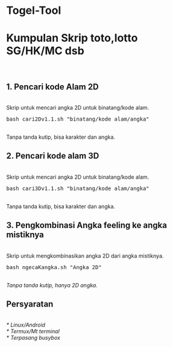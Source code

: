 # Togel-Tool
<h1>Kumpulan Skrip toto,lotto SG/HK/MC dsb</h1><br/>
<h2>1. Pencari kode Alam 2D</h2><br/>
Skrip untuk mencari angka 2D untuk binatang/kode alam.<br/>
<pre>bash cari2Dv1.1.sh "binatang/kode alam/angka"</pre>
<br/>Tanpa tanda kutip, bisa karakter dan angka.<br/>
<h2>2. Pencari kode alam 3D</h2><br/>
Skrip untuk mencari angka 2D untuk binatang/kode alam.<br/>
<pre>bash cari3Dv1.1.sh "binatang/kode alam/angka"</pre>
<br/>Tanpa tanda kutip, bisa karakter dan angka.<br/>
<h2>3. Pengkombinasi Angka feeling ke angka mistiknya</h2>
<br/>Skrip untuk mengkombinasikan angka 2D dari angka mistiknya.<br/>
<pre>bash ngecaKangka.sh "Angka 2D"</pre>
<br/><i>Tanpa tanda kutip, hanya 2D angka.</i><br/>
<h2>Persyaratan</h2><br/>
<i>* Linux/Android<br/>
* Termux/Mt terminal<br/>
* Terpasang busybox
</i>
